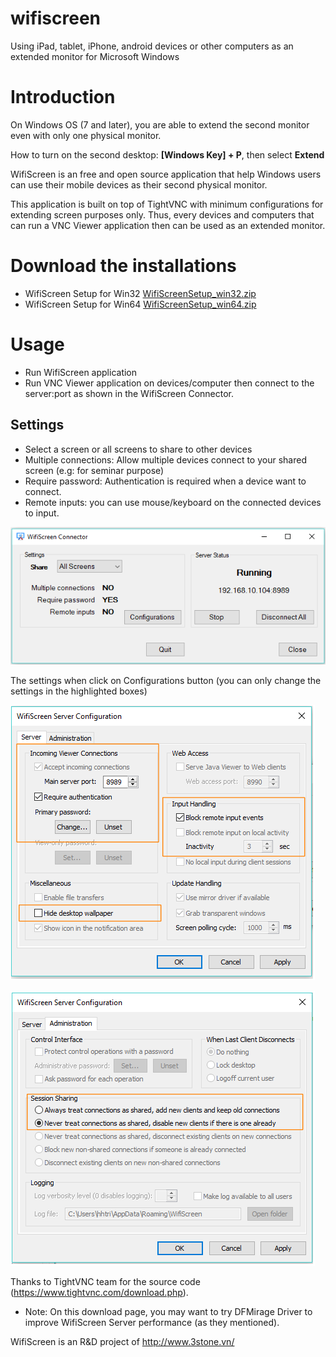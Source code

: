 # wifiscreen
Using  iPad, tablet, iPhone, android devices or other computers as an extended monitor for Microsoft Windows

# Introduction

On Windows OS (7 and later), you are able to extend the second monitor even with only one physical monitor. 

How to turn on the second desktop: **[Windows Key] + P**, then select **Extend**

WifiScreen is an free and open source application that help Windows users can use their mobile devices as their second physical monitor.

This application is built on top of TightVNC with minimum configurations for extending screen purposes only. Thus, every devices and computers that can run a VNC Viewer application then can be used as an extended monitor.
# Download the installations
- WifiScreen Setup for Win32 [WifiScreenSetup_win32.zip](https://github.com/trietho/wifiscreen/files/1538528/WifiScreenSetup_win32.zip)
- WifiScreen Setup for Win64 [WifiScreenSetup_win64.zip](https://github.com/trietho/wifiscreen/files/1538550/WifiScreenSetup_win64.zip)

# Usage

- Run WifiScreen application
- Run VNC Viewer application on devices/computer then connect to the server:port as shown in the WifiScreen Connector.

## Settings
- Select a screen or all screens to share to other devices
- Multiple connections: Allow multiple devices connect to your shared screen (e.g: for seminar purpose)
- Require password: Authentication is required when a device want to connect.
- Remote inputs: you can use mouse/keyboard on the connected devices to input. 

![WifiScreen Connector](screenshoots/WifiScreenConnector.png)

The settings when click on Configurations button (you can only change the settings in the highlighted boxes)

![WifiScreen Server Settings](screenshoots/WifiScreenServerConfiguration.png)

![WifiScreen Server Settings](screenshoots/WifiScreenConfiguration2.png)


Thanks to TightVNC team for the source code (https://www.tightvnc.com/download.php).
- Note: On this download page, you may want to try DFMirage Driver to improve WifiScreen Server performance (as they mentioned).

WifiScreen is an R&D project of http://www.3stone.vn/
